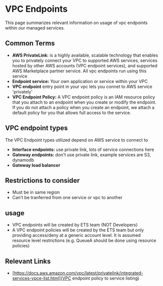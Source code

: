 # VPC Endpoints

This page summarizes relevant information on usage of vpc endpoints within our managed services.

## Common Terms

* **AWS PrivateLink:** is a highly available, scalable technology that enables you to privately connect your VPC to supported AWS services, services hosted by other AWS accounts (VPC endpoint services), and supported AWS Marketplace partner service. All vpc endpoints run using this service
* **Endpoint service:** Your own application or service within your VPC
* **VPC endpoint** entry point in your vpc lets you connet to AWS service 'privately'
* **VPC Endpoint Policy:** A VPC endpoint policy is an IAM resource policy that you attach to an endpoint when you create or modify the endpoint. If you do not attach a policy when you create an endpoint, we attach a default policy for you that allows full access to the service.

## VPC endpoint types
The VPC Endpoint types utilized depend on AWS service to connect to

* **Interface endpoints:** use private link, lots of service connections here
* **Gateway endpoints:**  don't use private link, example services are S3, dynamodb
* **Gateway load balancer**

## Restrictions to consider
* Must be in same region
* Can't be tranferred from one service or vpc to another

## usage
* VPC endpoints will be created by ETS team (NOT Developers)
* A VPC endpoint policies will be created by the ETS team but only providing access/deny at a generic account level. It is assumed resource level restrictions (e.g. QueueA should be done using resource policies)

## Relevant Links

* [https://docs.aws.amazon.com/vpc/latest/privatelink/integrated-services-vpce-list.html](VPC endpoint policy to service listing)
	

